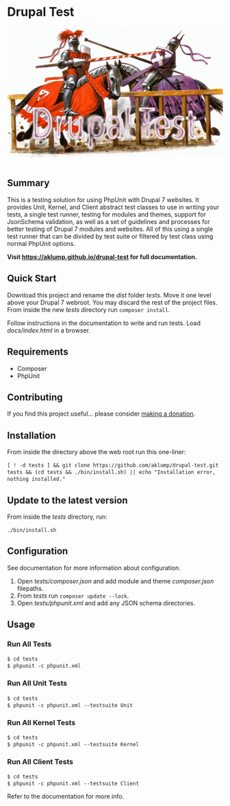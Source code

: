 # Drupal Test

![drupal-test](images/screenshot.jpg)

## Summary

This is a testing solution for using PhpUnit with Drupal 7 websites.  It provides Unit, Kernel, and Client abstract test classes to use in writing your tests, a single test runner, testing for modules and themes, support for JsonSchema validation, as well as a set of guidelines and processes for better testing of Drupal 7 modules and websites.  All of this using a single test runner that can be divided by test suite or filtered by test class using normal PhpUnit options.

**Visit <https://aklump.github.io/drupal-test> for full documentation.**

## Quick Start

Download this project and rename the _dist_ folder _tests_.  Move it one level above your Drupal 7 webroot.  You may discard the rest of the project files.  From inside the new _tests_ directory run `composer install`.

Follow instructions in the documentation to write and run tests.  Load _docs/index.html_ in a browser.

## Requirements

* Composer
* PhpUnit

## Contributing

If you find this project useful... please consider [making a donation](https://www.paypal.com/cgi-bin/webscr?cmd=_s-xclick&hosted_button_id=4E5KZHDQCEUV8&item_name=Gratitude%20for%20aklump%2Fdrupal-test).

## Installation

From inside the directory above the web root run this one-liner:

    [ ! -d tests ] && git clone https://github.com/aklump/drupal-test.git tests && (cd tests && ./bin/install.sh) || echo "Installation error, nothing installed."

## Update to the latest version

From inside the _tests_ directory, run:

    ./bin/install.sh

## Configuration

See documentation for more information about configuration.

1. Open _tests/composer.json_ and add module and theme _composer.json_ filepaths.
1. From _tests_ run `composer update --lock`.
1. Open _tests/phpunit.xml_ and add any JSON schema directories.

## Usage

### Run All Tests

    $ cd tests
    $ phpunit -c phpunit.xml

### Run All Unit Tests

    $ cd tests
    $ phpunit -c phpunit.xml --testsuite Unit
    

### Run All Kernel Tests

    $ cd tests
    $ phpunit -c phpunit.xml --testsuite Kernel
    

### Run All Client Tests

    $ cd tests
    $ phpunit -c phpunit.xml --testsuite Client
    
Refer to the documentation for more info.
